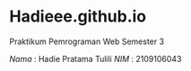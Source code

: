 # Hadieee.github.io
Praktikum Pemrograman Web Semester 3

*Nama* : Hadie Pratama Tulili
*NIM* : 2109106043
